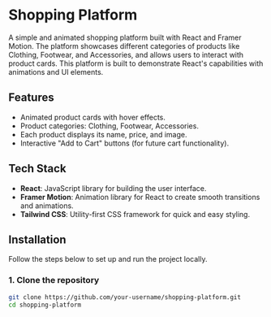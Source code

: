 # Shopping Platform

A simple and animated shopping platform built with React and Framer Motion. The platform showcases different categories of products like Clothing, Footwear, and Accessories, and allows users to interact with product cards. This platform is built to demonstrate React's capabilities with animations and UI elements.

## Features

- Animated product cards with hover effects.
- Product categories: Clothing, Footwear, Accessories.
- Each product displays its name, price, and image.
- Interactive "Add to Cart" buttons (for future cart functionality).

## Tech Stack

- **React**: JavaScript library for building the user interface.
- **Framer Motion**: Animation library for React to create smooth transitions and animations.
- **Tailwind CSS**: Utility-first CSS framework for quick and easy styling.
  
## Installation

Follow the steps below to set up and run the project locally.

### 1. Clone the repository

```bash
git clone https://github.com/your-username/shopping-platform.git
cd shopping-platform
